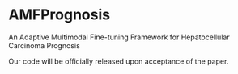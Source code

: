# AMFPrognosis
An Adaptive Multimodal Fine-tuning Framework for Hepatocellular Carcinoma Prognosis

Our code will be officially released upon acceptance of the paper.
